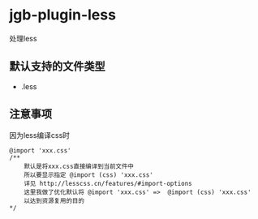 # jgb-plugin-less

处理less

## 默认支持的文件类型

- .less

## 注意事项

因为less编译css时

```less
@import 'xxx.css' 
/**
    默认是将xxx.css直接编译到当前文件中
    所以要显示指定 @import (css) 'xxx.css'
    详见 http://lesscss.cn/features/#import-options
    这里我做了优化默认将 @import 'xxx.css' =>  @import (css) 'xxx.css'
    以达到资源复用的目的
*/
```



